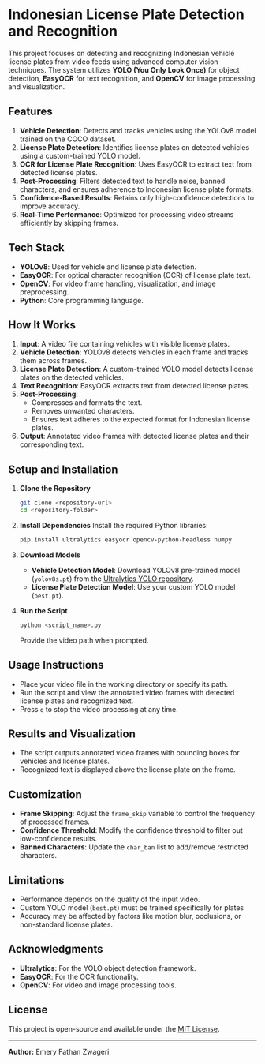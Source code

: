 # Indonesian License Plate Detection and Recognition

This project focuses on detecting and recognizing Indonesian vehicle license plates from video feeds using advanced computer vision techniques. The system utilizes **YOLO (You Only Look Once)** for object detection, **EasyOCR** for text recognition, and **OpenCV** for image processing and visualization.

## Features

1. **Vehicle Detection**: Detects and tracks vehicles using the YOLOv8 model trained on the COCO dataset.
2. **License Plate Detection**: Identifies license plates on detected vehicles using a custom-trained YOLO model.
3. **OCR for License Plate Recognition**: Uses EasyOCR to extract text from detected license plates.
4. **Post-Processing**: Filters detected text to handle noise, banned characters, and ensures adherence to Indonesian license plate formats.
5. **Confidence-Based Results**: Retains only high-confidence detections to improve accuracy.
6. **Real-Time Performance**: Optimized for processing video streams efficiently by skipping frames.

## Tech Stack

- **YOLOv8**: Used for vehicle and license plate detection.
- **EasyOCR**: For optical character recognition (OCR) of license plate text.
- **OpenCV**: For video frame handling, visualization, and image preprocessing.
- **Python**: Core programming language.

## How It Works

1. **Input**: A video file containing vehicles with visible license plates.
2. **Vehicle Detection**: YOLOv8 detects vehicles in each frame and tracks them across frames.
3. **License Plate Detection**: A custom-trained YOLO model detects license plates on the detected vehicles.
4. **Text Recognition**: EasyOCR extracts text from detected license plates.
5. **Post-Processing**:
   - Compresses and formats the text.
   - Removes unwanted characters.
   - Ensures text adheres to the expected format for Indonesian license plates.
6. **Output**: Annotated video frames with detected license plates and their corresponding text.

## Setup and Installation

1. **Clone the Repository**
   ```bash
   git clone <repository-url>
   cd <repository-folder>
   ```

2. **Install Dependencies**
   Install the required Python libraries:
   ```bash
   pip install ultralytics easyocr opencv-python-headless numpy
   ```

3. **Download Models**
   - **Vehicle Detection Model**: Download YOLOv8 pre-trained model (`yolov8s.pt`) from the [Ultralytics YOLO repository](https://github.com/ultralytics/ultralytics).
   - **License Plate Detection Model**: Use your custom YOLO model (`best.pt`).

4. **Run the Script**
   ```bash
   python <script_name>.py
   ```
   Provide the video path when prompted.

## Usage Instructions

- Place your video file in the working directory or specify its path.
- Run the script and view the annotated video frames with detected license plates and recognized text.
- Press `q` to stop the video processing at any time.

## Results and Visualization

- The script outputs annotated video frames with bounding boxes for vehicles and license plates.
- Recognized text is displayed above the license plate on the frame.

## Customization

- **Frame Skipping**: Adjust the `frame_skip` variable to control the frequency of processed frames.
- **Confidence Threshold**: Modify the confidence threshold to filter out low-confidence results.
- **Banned Characters**: Update the `char_ban` list to add/remove restricted characters.

## Limitations

- Performance depends on the quality of the input video.
- Custom YOLO model (`best.pt`) must be trained specifically for plates
- Accuracy may be affected by factors like motion blur, occlusions, or non-standard license plates.

## Acknowledgments

- **Ultralytics**: For the YOLO object detection framework.
- **EasyOCR**: For the OCR functionality.
- **OpenCV**: For video and image processing tools.

## License

This project is open-source and available under the [MIT License](LICENSE).

---

**Author:** Emery Fathan Zwageri

